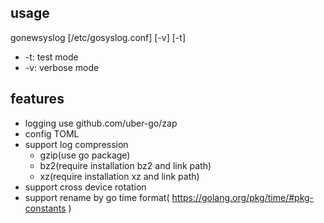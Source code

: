 usage
----

gonewsyslog [/etc/gosyslog.conf] [-v] [-t]

* -t: test mode
* -v: verbose mode


features
----

* logging use github.com/uber-go/zap
* config TOML
* support log compression
  * gzip(use go package)
  * bz2(require installation bz2 and link path)
  * xz(require installation xz and link path)
* support cross device rotation
* support rename by go time format( https://golang.org/pkg/time/#pkg-constants )
